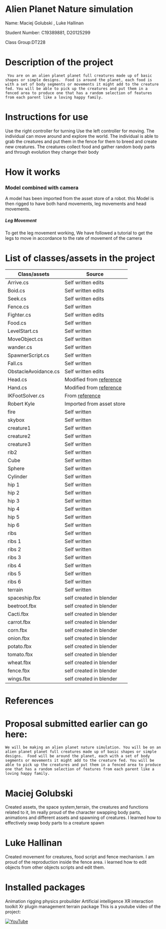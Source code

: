 # Alien Planet Nature simulation

Name: Maciej Golubski , Luke Hallinan


Student Number: C19389881, D20125299

Class Group:DT228

# Description of the project
	 You are on an alien planet planet full creatures made up of basic shapes or simple designs.  Food is around the planet, each food is with a set of body segments or movements it might add to the creature fed. You will be able to pick up the creatures and put them in a fenced area to produce one that has a random selection of features from each parent like a loving happy family.
# Instructions for use
Use the right controller for turning
Use the left controller for moving.
The individual can move around and explore the world.
The individual is able to grab the creatures and put them in the fence for them to breed and create new creatures.
The creatures collect food and gather random body parts and through evolution they change their body

# How it works
### Model combined with camera
A model has been imported from the asset store of a robot.
this Model is then rigged to have both hand movements, leg movements and head movements.
##### Leg Movement 
To get the leg movement working,
We have followed a tutorial to get the legs to move in accordance to the rate of movement of the camera

# List of classes/assets in the project 

| Class/assets 				| Source |
|---------------------------|-----------|
| Arrive.cs 	            | Self written edits |
| Boid.cs			        | Self written edits |
| Seek.cs		            | Self written edits |
| Fence.cs	                | Self written |
| Fighter.cs			    | Self written edits |
| Food.cs	                | Self written |
| LevelStart.cs	            | Self written |
| MoveObject.cs	            | Self written |
| wander.cs	                | Self written |
| SpawnerScript.cs	        | Self written |
| Fall.cs	        		| Self written |
| ObstacleAvoidance.cs	    | Self written edits |
| Head.cs					| Modified from [reference](https://www.youtube.com/watch?v=MYOjQICbd8I&list=PLwz27aQG0IIK88An7Gd16An9RrdCXKBAB&index=19) |
| Hand.cs					| Modified from [reference](https://www.youtube.com/watch?v=MYOjQICbd8I&list=PLwz27aQG0IIK88An7Gd16An9RrdCXKBAB&index=19)  |
| IKFootSolver.cs 			| From [reference](https://www.youtube.com/watch?v=1Xr3jB8ik1g&t=256s) |
| Robert Kyle				| Imported from asset store |
| fire						| Self written |
| skybox					| Self written |
| creature1					| Self written |
| creature2					| Self written |
| creature3				    | Self written |
| rib2					    | Self written |
| Cube						| Self written |
| Sphere					| Self written |
| Cylinder					| Self written |
| hip 1					    | Self written |
| hip 2					    | Self written |
| hip 3 				    | Self written |
| hip 4					    | Self written |
| hip 5					    | Self written |
| hip 6					    | Self written |
| ribs 					    | Self written |
| ribs 1					| Self written |
| ribs 2					| Self written |
| ribs 3				    | Self written |
| ribs 4					| Self written |
| ribs 5					| Self written |
| ribs 6					| Self written |
| terrain					| Self written |
| spaceship.fbx				| self created in blender |
| beetroot.fbx				| self created in blender |
| Cacti.fbx				    | self created in blender |
| carrot.fbx				| self created in blender |
| corn.fbx				    | self created in blender |
| onion.fbx				    | self created in blender |
| potato.fbx				| self created in blender |
| tomato.fbx				| self created in blender |
| wheat.fbx				    | self created in blender |
| fence.fbx				    | self created in blender |
| wings.fbx				    | self created in blender |
# References

# Proposal submitted earlier can go here:
	We will be making an alien planet nature simulation. You will be on an alien planet planet full creatures made up of basic shapes or simple designs.  Food will be around the planet, each with a set of body segments or movements it might add to the creature fed. You will be able to pick up the creatures and put them in a fenced area to produce one that has a random selection of features from each parent like a loving happy family.

# Maciej Golubski
 Created assets, the space system,terrain, the creatures and functions related to it, Im really proud of the character swapping body parts, animations and different assets and spawning of creatures. I learned how to effectively swap body parts to a creature spawn
# Luke Hallinan 
 Created movement for creatures, food script and fence mechanism. I am proud of the reproduction inside the fence area. i learned how to edit objects from other objects scripts and edit them.
# Installed packages
Animation rigging 
physics 
probuilder
Artificial intelligence
XR interaction toolkit
Xr plugin management
terrain package
This is a youtube video of the project:

[![YouTube](http://img.youtube.com/vi/EQzX3p8FefY/0.jpg)](https://www.youtube.com/watch?v=EQzX3p8FefY)
